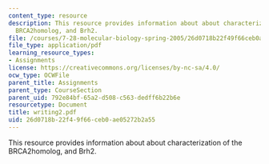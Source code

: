 ```yaml
---
content_type: resource
description: This resource provides information about about characterization of the
  BRCA2homolog, and Brh2.
file: /courses/7-28-molecular-biology-spring-2005/26d0718b22f49f66ceb0ae05272b2a55_writing2.pdf
file_type: application/pdf
learning_resource_types:
- Assignments
license: https://creativecommons.org/licenses/by-nc-sa/4.0/
ocw_type: OCWFile
parent_title: Assignments
parent_type: CourseSection
parent_uid: 792e84bf-65a2-d508-c563-dedff6b22b6e
resourcetype: Document
title: writing2.pdf
uid: 26d0718b-22f4-9f66-ceb0-ae05272b2a55
---
```

This resource provides information about about characterization of the BRCA2homolog, and Brh2.